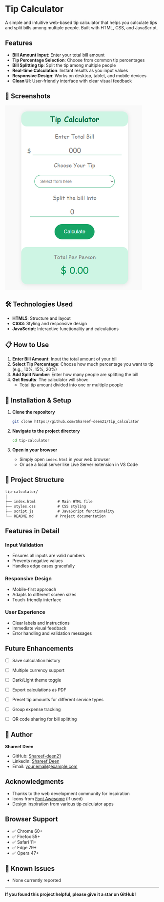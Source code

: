 #  Tip Calculator

A simple and intuitive web-based tip calculator that helps you calculate tips and split bills among multiple people. Built with HTML, CSS, and JavaScript.

##  Features

- **Bill Amount Input**: Enter your total bill amount
- **Tip Percentage Selection**: Choose from common tip percentages
- **Bill Splitting tip**: Split the tip among multiple people
- **Real-time Calculation**: Instant results as you input values
- **Responsive Design**: Works on desktop, tablet, and mobile devices
- **Clean UI**: User-friendly interface with clear visual feedback


## 📱 Screenshots

![Tip Calculator App Screenshot](./imgtip/Capture.PNG)

## 🛠️ Technologies Used

- **HTML5**: Structure and layout
- **CSS3**: Styling and responsive design
- **JavaScript**: Interactive functionality and calculations

## 📋 How to Use

1. **Enter Bill Amount**: Input the total amount of your bill
2. **Select Tip Percentage**: Choose how much percentage you want to tip (e.g., 10%, 15%, 20%)
3. **Add Split Number**: Enter how many people are splitting the bill
4. **Get Results**: The calculator will show:
   - Total tip amount divided into one or multiple people

## 🔧 Installation & Setup

1. **Clone the repository**
   ```bash
   git clone https://github.com/Shareef-deen21/tip_calculator
   ```

2. **Navigate to the project directory**
   ```bash
   cd tip-calculator
   ```

3. **Open in your browser**
   - Simply open `index.html` in your web browser
   - Or use a local server like Live Server extension in VS Code

## 📁 Project Structure

```
tip-calculator/
│
├── index.html          # Main HTML file
├── styles.css          # CSS styling
├── script.js           # JavaScript functionality
└── README.md          # Project documentation
```

##  Features in Detail

### Input Validation
- Ensures all inputs are valid numbers
- Prevents negative values
- Handles edge cases gracefully

### Responsive Design
- Mobile-first approach
- Adapts to different screen sizes
- Touch-friendly interface

### User Experience
- Clear labels and instructions
- Immediate visual feedback
- Error handling and validation messages

##  Future Enhancements

- [ ] Save calculation history
- [ ] Multiple currency support
- [ ] Dark/Light theme toggle
- [ ] Export calculations as PDF
- [ ] Preset tip amounts for different service types
- [ ] Group expense tracking
- [ ] QR code sharing for bill splitting


## 👤 Author

**Shareef Deen**
- GitHub: [Shareef-deen21](https://github.com/Shareef-deen21?tab=repositories)
- LinkedIn: [Shareef Deen](https://lk.linkedin.com/in/shareef-deen-69480331a)
- Email: your.email@example.com

## Acknowledgments

- Thanks to the web development community for inspiration
- Icons from [Font Awesome](https://fontawesome.com/) (if used)
- Design inspiration from various tip calculator apps

## Browser Support

- ✅ Chrome 60+
- ✅ Firefox 55+
- ✅ Safari 11+
- ✅ Edge 79+
- ✅ Opera 47+

## 🐛 Known Issues

- None currently reported

---
 **If you found this project helpful, please give it a star on GitHub!** 